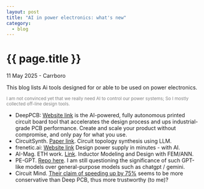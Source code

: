 ```yaml
---
layout: post
title: "AI in power electronics: what's new"
category: 
  - blog
---
```


{{ page.title }}
================

<p class="meta">11 May 2025 - Carrboro</p>

This blog lists Ai tools designed for or able to be used on power electronics. 

<p style="color: gray; font-size: smaller;">I am not convinced yet that we really need AI to control our power systems; So I mostly collected off-line design tools.</p>

- DeepPCB: [Website link](https://deeppcb.ai/) is the AI-powered, fully autonomous printed circuit board tool that accelerates the design process and ups industrial-grade PCB performance. Create and scale your product without compromise, and only pay for what you use.
- CircuitSynth. [Paper link](https://arxiv.org/abs/2407.10977). Circuit topology synthesis using LLM.
- frenetic.ai: [Website link](https://www.frenetic.ai/) Design power supply in minutes - with AI.
- AI-Mag. ETH work. [Link](https://ai-mag.github.io/). Inductor Modeling and Design with FEM/ANN.
- PE-GPT. [Repo here](https://github.com/XinzeLee/PE-GPT). I am still questioning the significance of such GPT-like models over general-purpose models such as chatgpt / gemini. 
- Circuit Mind. [Their claim of speeding up by 75%](https://www.circuitmind.io/) seems to be more conservative than Deep PCB, thus more trustworthy (to me)?

